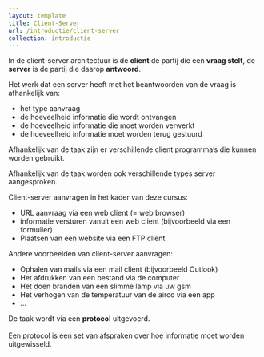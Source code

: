 ```yaml
---
layout: template
title: Client-Server
url: /introductie/client-server
collection: introductie
---
```


<div class="highlight">
In de client-server architectuur is de <strong>client</strong> de partij die een <strong>vraag stelt</strong>, de <strong>server</strong> is de partij die daarop <strong>antwoord</strong>.
</div>

Het werk dat een server heeft met het beantwoorden van de vraag is afhankelijk van:
* het type aanvraag 
* de hoeveelheid informatie die wordt ontvangen
* de hoeveelheid informatie die moet worden verwerkt 
* de hoeveelheid informatie moet worden terug gestuurd

Afhankelijk van de taak zijn er verschillende client programma’s die kunnen worden gebruikt. 

Afhankelijk van de taak worden ook verschillende types server aangesproken.

Client-server aanvragen in het kader van deze cursus:
* URL aanvraag via een web client (= web browser)
* informatie versturen vanuit een web client (bijvoorbeeld via een formulier)
* Plaatsen van een website via een FTP client

Andere voorbeelden van client-server aanvragen:
* Ophalen van mails via een mail client (bijvoorbeeld Outlook)
* Het afdrukken van een bestand via de computer
* Het doen branden van een slimme lamp via uw gsm
* Het verhogen van de temperatuur van de airco via een app
* ...

<div class="highlight">
De taak wordt via een <strong>protocol</strong> uitgevoerd.<br /><br /> Een protocol is een set van afspraken over hoe informatie moet worden uitgewisseld.
</div>